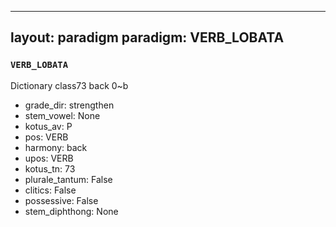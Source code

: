
---
layout: paradigm
paradigm: VERB_LOBATA
---
### ` VERB_LOBATA `

Dictionary class73 back 0~b
* grade_dir: strengthen
* stem_vowel: None
* kotus_av: P
* pos: VERB
* harmony: back
* upos: VERB
* kotus_tn: 73
* plurale_tantum: False
* clitics: False
* possessive: False
* stem_diphthong: None
